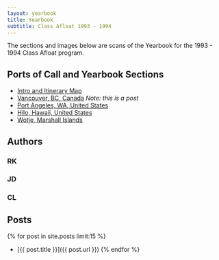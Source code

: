 ```yaml
---
layout: yearbook
title: Yearbook
subtitle: Class Afloat 1993 - 1994
---
```


The sections and images below are scans of the Yearbook for the 1993 - 1994 Class Afloat program.

## Ports of Call and Yearbook Sections

* [Intro and Itinerary Map](intro-itinerary-map/)
* [Vancouver, BC, Canada](vancouver-bc-canada/) _Note: this is a post_
* [Port Angeles, WA, United States](port-angeles-united-states/)
* [Hilo, Hawaii, United States](hilo-united-states/)
* [Wotje, Marshall Islands](wotje-marshall-islands/)

## Authors

### RK

### JD

### CL

## Posts

{% for post in site.posts limit:15 %}
 * [{{ post.title }}]({{ post.url }})
{% endfor %}